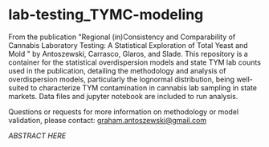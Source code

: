 # lab-testing_TYMC-modeling
From the publication "Regional (in)Consistency and Comparability of Cannabis Laboratory Testing: A Statistical Exploration of Total Yeast and Mold " by Antoszewski, Carrasco, Glaros, and Slade. This repository is a container for the statistical overdispersion models and state TYM lab counts used in the publication, detailing the methodology and analysis of overdispersion models, particularly the lognormal distribution, being well-suited to characterize TYM contamination in cannabis lab sampling in state markets. Data files and jupyter notebook are included to run analysis.

Questions or requests for more information on methodology or model validation, please contact: graham.antoszewski@gmail.com

*ABSTRACT HERE*
